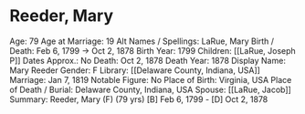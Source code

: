 # Reeder, Mary

Age: 79
Age at Marriage: 19
Alt Names / Spellings: LaRue, Mary
Birth / Death: Feb 6, 1799 → Oct 2, 1878
Birth Year: 1799
Children: [[LaRue, Joseph P]]
Dates Approx.: No
Death: Oct 2, 1878
Death Year: 1878
Display Name: Mary Reeder
Gender: F
Library: [[Delaware County, Indiana, USA]]
Marriage: Jan 7, 1819
Notable Figure: No
Place of Birth: Virginia, USA
Place of Death / Burial: Delaware County, Indiana, USA
Spouse: [[LaRue, Jacob]]
Summary: Reeder, Mary (F) (79 yrs)
[B] Feb 6, 1799 - [D] Oct 2, 1878